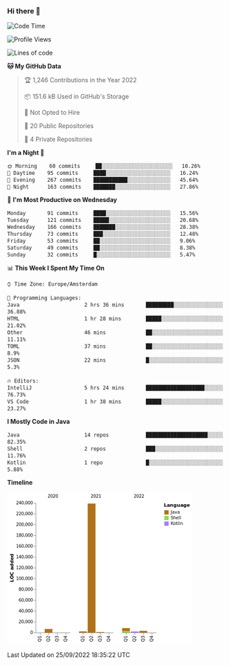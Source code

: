 ### Hi there 👋


<!--START_SECTION:waka-->
![Code Time](http://img.shields.io/badge/Code%20Time-2%2C492%20hrs%2044%20mins-blue)

![Profile Views](http://img.shields.io/badge/Profile%20Views-1-blue)

![Lines of code](https://img.shields.io/badge/From%20Hello%20World%20I%27ve%20Written-262%20Thousand%20lines%20of%20code-blue)

**🐱 My GitHub Data** 

> 🏆 1,246 Contributions in the Year 2022
 > 
> 📦 151.6 kB Used in GitHub's Storage 
 > 
> 🚫 Not Opted to Hire
 > 
> 📜 20 Public Repositories 
 > 
> 🔑 4 Private Repositories  
 > 
**I'm a Night 🦉** 

```text
🌞 Morning    60 commits     ██░░░░░░░░░░░░░░░░░░░░░░░   10.26% 
🌆 Daytime    95 commits     ████░░░░░░░░░░░░░░░░░░░░░   16.24% 
🌃 Evening    267 commits    ███████████░░░░░░░░░░░░░░   45.64% 
🌙 Night      163 commits    ███████░░░░░░░░░░░░░░░░░░   27.86%

```
📅 **I'm Most Productive on Wednesday** 

```text
Monday       91 commits     ████░░░░░░░░░░░░░░░░░░░░░   15.56% 
Tuesday      121 commits    █████░░░░░░░░░░░░░░░░░░░░   20.68% 
Wednesday    166 commits    ███████░░░░░░░░░░░░░░░░░░   28.38% 
Thursday     73 commits     ███░░░░░░░░░░░░░░░░░░░░░░   12.48% 
Friday       53 commits     ██░░░░░░░░░░░░░░░░░░░░░░░   9.06% 
Saturday     49 commits     ██░░░░░░░░░░░░░░░░░░░░░░░   8.38% 
Sunday       32 commits     █░░░░░░░░░░░░░░░░░░░░░░░░   5.47%

```


📊 **This Week I Spent My Time On** 

```text
⌚︎ Time Zone: Europe/Amsterdam

💬 Programming Languages: 
Java                     2 hrs 36 mins       █████████░░░░░░░░░░░░░░░░   36.88% 
HTML                     1 hr 28 mins        █████░░░░░░░░░░░░░░░░░░░░   21.02% 
Other                    46 mins             ██░░░░░░░░░░░░░░░░░░░░░░░   11.11% 
TOML                     37 mins             ██░░░░░░░░░░░░░░░░░░░░░░░   8.9% 
JSON                     22 mins             █░░░░░░░░░░░░░░░░░░░░░░░░   5.3%

🔥 Editors: 
IntelliJ                 5 hrs 24 mins       ███████████████████░░░░░░   76.73% 
VS Code                  1 hr 38 mins        █████░░░░░░░░░░░░░░░░░░░░   23.27%

```

**I Mostly Code in Java** 

```text
Java                     14 repos            ████████████████████░░░░░   82.35% 
Shell                    2 repos             ███░░░░░░░░░░░░░░░░░░░░░░   11.76% 
Kotlin                   1 repo              █░░░░░░░░░░░░░░░░░░░░░░░░   5.88%

```


**Timeline**

![Chart not found](https://raw.githubusercontent.com/powercasgamer/powercasgamer/master/charts/bar_graph.png) 


 Last Updated on 25/09/2022 18:35:22 UTC
<!--END_SECTION:waka-->
